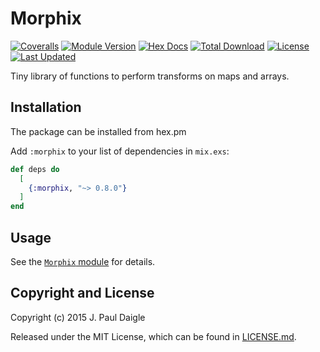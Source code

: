 # Morphix

[![Coveralls](https://img.shields.io/coveralls/philosodad/morphix.svg)](https://coveralls.io/github/philosodad/morphix)
[![Module Version](https://img.shields.io/hexpm/v/morphix.svg)](https://hex.pm/packages/morphix)
[![Hex Docs](https://img.shields.io/badge/hex-docs-lightgreen.svg)](https://hexdocs.pm/morphix/)
[![Total Download](https://img.shields.io/hexpm/dt/morphix.svg)](https://hex.pm/packages/morphix)
[![License](https://img.shields.io/hexpm/l/morphix.svg)](https://github.com/philosodad/morphix/blob/master/LICENSE.md)
[![Last Updated](https://img.shields.io/github/last-commit/philosodad/morphix.svg)](https://github.com/philosodad/morphix/commits/master)

Tiny library of functions to perform transforms on maps and arrays.

## Installation

The package can be installed from hex.pm

Add `:morphix` to your list of dependencies in `mix.exs`:

```elixir
def deps do
  [
    {:morphix, "~> 0.8.0"}
  ]
end
```

## Usage

See the [`Morphix` module](https://hexdocs.pm/morphix/Morphix.html) for details.

## Copyright and License

Copyright (c) 2015 J. Paul Daigle

Released under the MIT License, which can be found in [LICENSE.md](./LICENSE.md).
